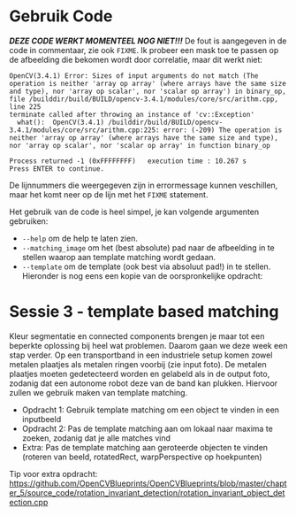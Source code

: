 # Gebruik Code

***DEZE CODE WERKT MOMENTEEL NOG NIET!!!***
De fout is aangegeven in de code in commentaar, zie ook `FIXME`.
Ik probeer een mask toe te passen op de afbeelding die bekomen wordt door correlatie, maar dit werkt niet:

```
OpenCV(3.4.1) Error: Sizes of input arguments do not match (The operation is neither 'array op array' (where arrays have the same size and type), nor 'array op scalar', nor 'scalar op array') in binary_op, file /builddir/build/BUILD/opencv-3.4.1/modules/core/src/arithm.cpp, line 225
terminate called after throwing an instance of 'cv::Exception'
  what():  OpenCV(3.4.1) /builddir/build/BUILD/opencv-3.4.1/modules/core/src/arithm.cpp:225: error: (-209) The operation is neither 'array op array' (where arrays have the same size and type), nor 'array op scalar', nor 'scalar op array' in function binary_op

Process returned -1 (0xFFFFFFFF)   execution time : 10.267 s
Press ENTER to continue. 
```

De lijnnummers die weergegeven zijn in errormessage kunnen veschillen, maar het komt neer op de lijn met het `FIXME` statement.

Het gebruik van de code is heel simpel, je kan volgende argumenten gebruiken:
* `--help` om de help te laten zien.
* `--matching_image` om het (best absolute) pad naar de afbeelding in te stellen waarop aan template matching wordt gedaan.
* `--template` om de template (ook best via absoluut pad!) in te stellen.
Hieronder is nog eens een kopie van de oorspronkelijke opdracht:

# Sessie 3 - template based matching

Kleur segmentatie en connected components brengen je maar tot een beperkte oplossing bij heel wat problemen. Daarom gaan we deze week een stap verder. Op een transportband in een industriele setup komen zowel metalen plaatjes als metalen ringen voorbij (zie input foto). De metalen plaatjes moeten gedetecteerd worden en gelabeld als in de output foto, zodanig dat een autonome robot deze van de band kan plukken. Hiervoor zullen we gebruik maken van template matching.

* Opdracht 1: Gebruik template matching om een object te vinden in een inputbeeld
* Opdracht 2: Pas de template matching aan om lokaal naar maxima te zoeken, zodanig dat je alle matches vind
* Extra: Pas de template matching aan geroteerde objecten te vinden (roteren van beeld, rotatedRect, warpPerspective op hoekpunten)

Tip voor extra opdracht: https://github.com/OpenCVBlueprints/OpenCVBlueprints/blob/master/chapter_5/source_code/rotation_invariant_detection/rotation_invariant_object_detection.cpp


